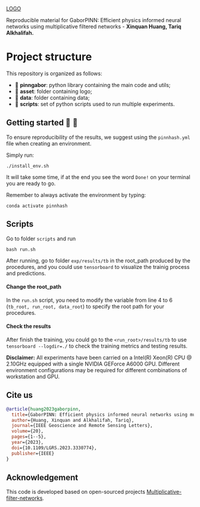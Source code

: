 [LOGO](https://github.com/DeepWave-Kaust/PINNgabor/blob/main/asset/diagram.png)

Reproducible material for GaborPINN: Efficient physics informed neural networks using multiplicative filtered networks - **Xinquan Huang, Tariq Alkhalifah.**

# Project structure
This repository is organized as follows:

* :open_file_folder: **pinngabor**: python library containing the main code and utils;
* :open_file_folder: **asset**: folder containing logo;
* :open_file_folder: **data**: folder containing data;
* :open_file_folder: **scripts**: set of python scripts used to run multiple experiments.

## Getting started :space_invader: :robot:
To ensure reproducibility of the results, we suggest using the `pinnhash.yml` file when creating an environment.

Simply run:
```
./install_env.sh
```
It will take some time, if at the end you see the word `Done!` on your terminal you are ready to go. 

Remember to always activate the environment by typing:
```
conda activate pinnhash
```

## Scripts
Go to folder `scripts` and run
```
bash run.sh
```
After running, go to folder `exp/results/tb` in the root_path produced by the procedures, and you could use `tensorboard` to visualize the trainig process and predictions.

#### Change the root_path
In the `run.sh` script, you need to modify the variable from line 4 to 6 (`tb_root, run_root, data_root`) to specify the root path for your procedures.

#### Check the results
After finish the training, you could go to the `<run_root>/results/tb` to use `tensorboard --logdir=./` to check the training metrics and testing results.

**Disclaimer:** All experiments have been carried on a Intel(R) Xeon(R) CPU @ 2.10GHz equipped with a single NVIDIA GEForce A6000 GPU. Different environment 
configurations may be required for different combinations of workstation and GPU.

## Cite us 
```bibtex
@article{huang2023gaborpinn,
  title={GaborPINN: Efficient physics informed neural networks using multiplicative filtered},
  author={Huang, Xinquan and Alkhalifah, Tariq},
  journal={IEEE Geoscience and Remote Sensing Letters},
  volume={20},
  pages={1--5},
  year={2023},
  doi={10.1109/LGRS.2023.3330774},
  publisher={IEEE}
}
```

## Acknowledgement
This code is developed based on open-sourced projects [Multiplicative-filter-networks](https://github.com/boschresearch/multiplicative-filter-networks).
